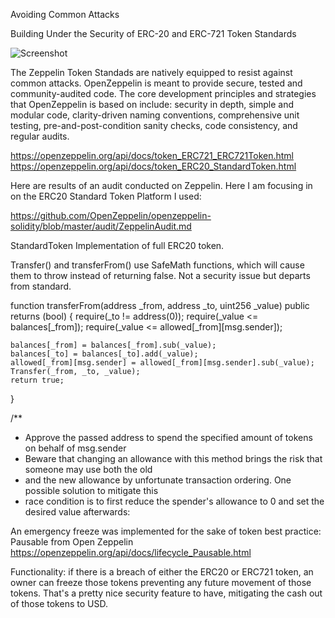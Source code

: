 Avoiding Common Attacks

Building Under the Security of ERC-20 and ERC-721 Token Standards

![Screenshot](zeppelin.jpg)

The Zeppelin Token Standads are natively equipped to resist against common attacks. OpenZeppelin is meant to provide secure,
tested and community-audited code. The core development principles and strategies that OpenZeppelin is based on include: security in depth,
simple and modular code, clarity-driven naming conventions, comprehensive unit testing, pre-and-post-condition sanity checks, 
code consistency, and regular audits.


https://openzeppelin.org/api/docs/token_ERC721_ERC721Token.html
https://openzeppelin.org/api/docs/token_ERC20_StandardToken.html

Here are results of an audit conducted on Zeppelin. Here I am focusing in on the ERC20 Standard Token Platform I used:

https://github.com/OpenZeppelin/openzeppelin-solidity/blob/master/audit/ZeppelinAudit.md

StandardToken
Implementation of full ERC20 token.

Transfer() and transferFrom() use SafeMath functions, which will cause them to throw instead of returning false. Not a security issue but departs from standard.



function transferFrom(address _from, address _to, uint256 _value) public returns (bool) {
    require(_to != address(0));
    require(_value <= balances[_from]);
    require(_value <= allowed[_from][msg.sender]);

    balances[_from] = balances[_from].sub(_value);
    balances[_to] = balances[_to].add(_value);
    allowed[_from][msg.sender] = allowed[_from][msg.sender].sub(_value);
    Transfer(_from, _to, _value);
    return true;
  }

  /**
   * Approve the passed address to spend the specified amount of tokens on behalf of msg.sender
   * Beware that changing an allowance with this method brings the risk that someone may use both the old
   * and the new allowance by unfortunate transaction ordering. One possible solution to mitigate this
   * race condition is to first reduce the spender's allowance to 0 and set the desired value afterwards:
   
 An emergency freeze was implemented for the sake of token best practice: Pausable from Open Zeppelin https://openzeppelin.org/api/docs/lifecycle_Pausable.html

Functionality: if there is a breach of either the ERC20 or ERC721 token, an owner can freeze those tokens preventing any future movement of those tokens. That's a pretty nice security feature to have, mitigating the cash out of those tokens to USD.
   
   
